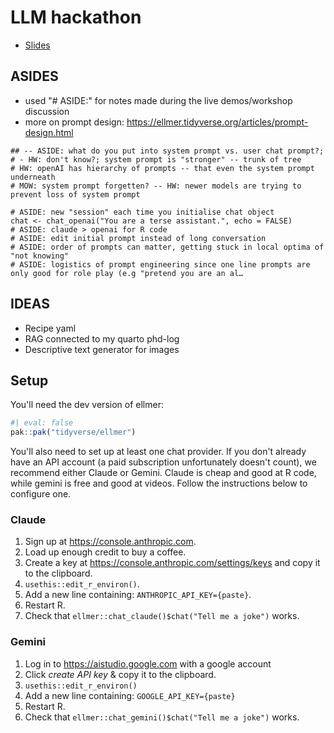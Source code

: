 # LLM hackathon

- [Slides](slides-1-monash.pdf)

## ASIDES

- used "# ASIDE:" for notes made during the live demos/workshop discussion
- more on prompt design: <https://ellmer.tidyverse.org/articles/prompt-design.html>

```
## -- ASIDE: what do you put into system prompt vs. user chat prompt?;
# - HW: don't know?; system prompt is "stronger" -- trunk of tree
# HW: openAI has hierarchy of prompts -- that even the system prompt underneath
# MOW: system prompt forgetten? -- HW: newer models are trying to prevent loss of system prompt

# ASIDE: new "session" each time you initialise chat object
chat <- chat_openai("You are a terse assistant.", echo = FALSE)
# ASIDE: claude > openai for R code
# ASIDE: edit initial prompt instead of long conversation
# ASIDE: order of prompts can matter, getting stuck in local optima of "not knowing"
# ASIDE: logistics of prompt engineering since one line prompts are only good for role play (e.g "pretend you are an al…
```

## IDEAS

- Recipe yaml
- RAG connected to my quarto phd-log
- Descriptive text generator for images

## Setup

You'll need the dev version of ellmer:

```r
#| eval: false
pak::pak("tidyverse/ellmer")
```

You'll also need to set up at least one chat provider. If you don't already have an API account (a paid subscription unfortunately doesn't count), we recommend either Claude or Gemini. Claude is cheap and good at R code, while gemini is free and good at videos. Follow the instructions below to configure one.

### Claude

1. Sign up at <https://console.anthropic.com>.
1. Load up enough credit to buy a coffee.
1. Create a key at <https://console.anthropic.com/settings/keys> and copy it to the clipboard.
1. `usethis::edit_r_environ()`.
1. Add a new line containing: `ANTHROPIC_API_KEY={paste}`.
1. Restart R.
1. Check that `ellmer::chat_claude()$chat("Tell me a joke")` works.

### Gemini

1. Log in to <https://aistudio.google.com> with a google account
1. Click *create API key* & copy it to the clipboard.
1. `usethis::edit_r_environ()`
1. Add a new line containing: `GOOGLE_API_KEY={paste}`
1. Restart R.
1. Check that `ellmer::chat_gemini()$chat("Tell me a joke")` works.
